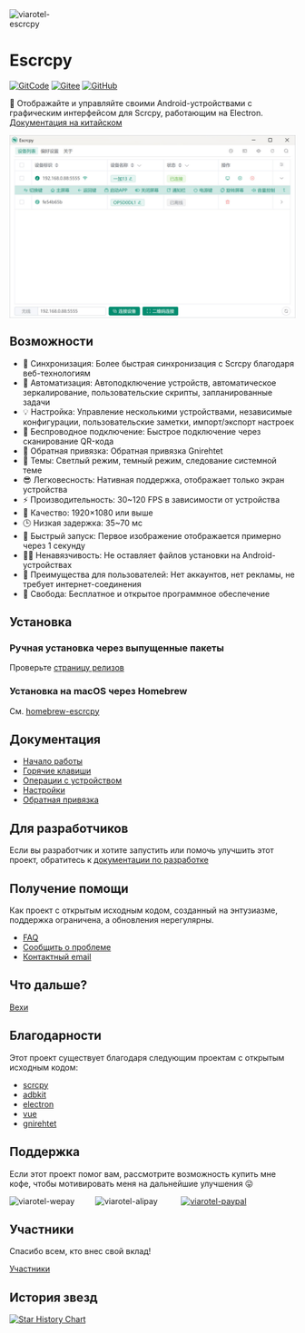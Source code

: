 <div style="display:flex;">
  <img src="https://cdn.jsdelivr.net/gh/viarotel-org/escrcpy@main/electron/resources/build/logo.png" alt="viarotel-escrcpy" width="108px">
</div>

# Escrcpy

[![GitCode](https://gitcode.com/viarotel-org/escrcpy/star/badge.svg)](https://gitcode.com/viarotel-org/escrcpy)
[![Gitee](https://gitee.com/viarotel-org/escrcpy/badge/star.svg?theme=dark)](https://gitee.com/viarotel-org/escrcpy)
[![GitHub](https://img.shields.io/github/stars/viarotel-org/escrcpy?label=Github%20Stars)](https://github.com/viarotel-org/escrcpy)

📱 Отображайте и управляйте своими Android-устройствами с графическим интерфейсом для Scrcpy, работающим на Electron. [Документация на китайском](https://github.com/viarotel-org/escrcpy/blob/main/README-CN.md)

<div style="display:flex;">
  <img src="./screenshots/zh-CN/overview.jpg" alt="viarotel-escrcpy" width="100%">
</div>

## Возможности

- 🏃 Синхронизация: Более быстрая синхронизация с Scrcpy благодаря веб-технологиям
- 🤖 Автоматизация: Автоподключение устройств, автоматическое зеркалирование, пользовательские скрипты, запланированные задачи
- 💡 Настройка: Управление несколькими устройствами, независимые конфигурации, пользовательские заметки, импорт/экспорт настроек
- 📡 Беспроводное подключение: Быстрое подключение через сканирование QR-кода
- 🔗 Обратная привязка: Обратная привязка Gnirehtet
- 🎨 Темы: Светлый режим, темный режим, следование системной теме
- 😎 Легковесность: Нативная поддержка, отображает только экран устройства
- ⚡️ Производительность: 30~120 FPS в зависимости от устройства
- 🌟 Качество: 1920×1080 или выше
- 🕒 Низкая задержка: 35~70 мс
- 🚀 Быстрый запуск: Первое изображение отображается примерно через 1 секунду
- 🙅‍♂️ Ненавязчивость: Не оставляет файлов установки на Android-устройствах
- 🤩 Преимущества для пользователей: Нет аккаунтов, нет рекламы, не требует интернет-соединения
- 🗽 Свобода: Бесплатное и открытое программное обеспечение

## Установка

### Ручная установка через выпущенные пакеты

Проверьте [страницу релизов](https://github.com/viarotel-org/escrcpy/releases)

### Установка на macOS через Homebrew

См. [homebrew-escrcpy](https://github.com/viarotel-org/homebrew-escrcpy)

## Документация

- [Начало работы](https://escrcpy.viarotel.eu.org/guide/started)
- [Горячие клавиши](https://escrcpy.viarotel.eu.org/reference/scrcpy/shortcuts)
- [Операции с устройством](https://escrcpy.viarotel.eu.org/guide/operation)
- [Настройки](https://escrcpy.viarotel.eu.org/guide/preferences)
- [Обратная привязка](https://escrcpy.viarotel.eu.org/reference/gnirehtet/)

## Для разработчиков

Если вы разработчик и хотите запустить или помочь улучшить этот проект, обратитесь к [документации по разработке](https://github.com/viarotel-org/escrcpy/blob/main/develop.md)

## Получение помощи

Как проект с открытым исходным кодом, созданный на энтузиазме, поддержка ограничена, а обновления нерегулярны.

- [FAQ](https://escrcpy.viarotel.eu.org/help/escrcpy)
- [Сообщить о проблеме](https://github.com/viarotel-org/escrcpy/issues)
- [Контактный email](viarotel@qq.com)

## Что дальше?

[Вехи](https://escrcpy.viarotel.eu.org/guide/milestones)

## Благодарности

Этот проект существует благодаря следующим проектам с открытым исходным кодом:

- [scrcpy](https://github.com/Genymobile/scrcpy)
- [adbkit](https://github.com/DeviceFarmer/adbkit)
- [electron](https://www.electronjs.org/)
- [vue](https://vuejs.org/)
- [gnirehtet](https://github.com/Genymobile/gnirehtet/)

## Поддержка

Если этот проект помог вам, рассмотрите возможность купить мне кофе, чтобы мотивировать меня на дальнейшие улучшения 😛

<div style="display:flex;">
  <img src="https://cdn.jsdelivr.net/gh/viarotel-org/escrcpy@main/src/assets/sponsor/viarotel-wepay.png" alt="viarotel-wepay" width="30%">
  <img src="https://cdn.jsdelivr.net/gh/viarotel-org/escrcpy@main/src/assets/sponsor/viarotel-alipay.png" alt="viarotel-alipay" width="30%">
  <a href="https://www.paypal.com/paypalme/viarotel" target="_blank" rel="noopener noreferrer">
    <img src="https://cdn.jsdelivr.net/gh/viarotel-org/escrcpy@main/src/assets/sponsor/viarotel-paypal.png" alt="viarotel-paypal" width="30%">
  </a>
</div>

## Участники

Спасибо всем, кто внес свой вклад!

[Участники](https://github.com/viarotel/escrcpy/graphs/contributors)

## История звезд

[![Star History Chart](https://api.star-history.com/svg?repos=viarotel-org/escrcpy&type=Date)](https://star-history.com/#viarotel-org/escrcpy&Date)